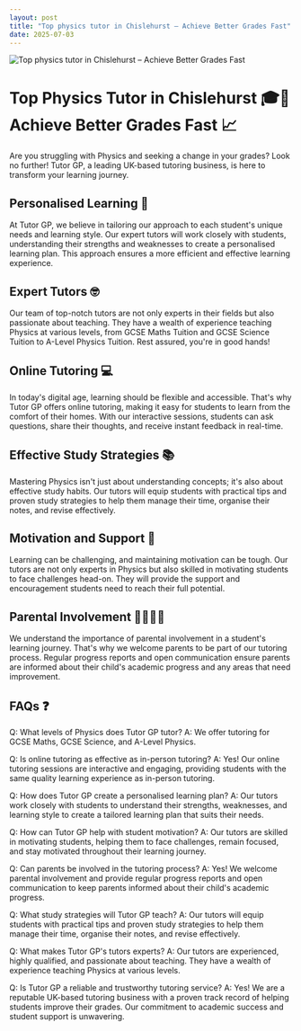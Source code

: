 ```yaml
---
layout: post
title: "Top physics tutor in Chislehurst – Achieve Better Grades Fast"
date: 2025-07-03
---
```


![Top physics tutor in Chislehurst – Achieve Better Grades Fast](/blogs/assets/images/Master-A-Level-Physics-with-Personalised-Tuition-in-Sidcup.jpg)

# Top Physics Tutor in Chislehurst 🎓🚀 Achieve Better Grades Fast 📈

Are you struggling with Physics and seeking a change in your grades? Look no further! Tutor GP, a leading UK-based tutoring business, is here to transform your learning journey.

## Personalised Learning 🎯

At Tutor GP, we believe in tailoring our approach to each student's unique needs and learning style. Our expert tutors will work closely with students, understanding their strengths and weaknesses to create a personalised learning plan. This approach ensures a more efficient and effective learning experience.

## Expert Tutors 🤓

Our team of top-notch tutors are not only experts in their fields but also passionate about teaching. They have a wealth of experience teaching Physics at various levels, from GCSE Maths Tuition and GCSE Science Tuition to A-Level Physics Tuition. Rest assured, you're in good hands!

## Online Tutoring 💻

In today's digital age, learning should be flexible and accessible. That's why Tutor GP offers online tutoring, making it easy for students to learn from the comfort of their homes. With our interactive sessions, students can ask questions, share their thoughts, and receive instant feedback in real-time.

## Effective Study Strategies 📚

Mastering Physics isn't just about understanding concepts; it's also about effective study habits. Our tutors will equip students with practical tips and proven study strategies to help them manage their time, organise their notes, and revise effectively.

## Motivation and Support 🌟

Learning can be challenging, and maintaining motivation can be tough. Our tutors are not only experts in Physics but also skilled in motivating students to face challenges head-on. They will provide the support and encouragement students need to reach their full potential.

## Parental Involvement 👨‍🏫👩‍🏫

We understand the importance of parental involvement in a student's learning journey. That's why we welcome parents to be part of our tutoring process. Regular progress reports and open communication ensure parents are informed about their child's academic progress and any areas that need improvement.

## FAQs ❓

Q: What levels of Physics does Tutor GP tutor?
A: We offer tutoring for GCSE Maths, GCSE Science, and A-Level Physics.

Q: Is online tutoring as effective as in-person tutoring?
A: Yes! Our online tutoring sessions are interactive and engaging, providing students with the same quality learning experience as in-person tutoring.

Q: How does Tutor GP create a personalised learning plan?
A: Our tutors work closely with students to understand their strengths, weaknesses, and learning style to create a tailored learning plan that suits their needs.

Q: How can Tutor GP help with student motivation?
A: Our tutors are skilled in motivating students, helping them to face challenges, remain focused, and stay motivated throughout their learning journey.

Q: Can parents be involved in the tutoring process?
A: Yes! We welcome parental involvement and provide regular progress reports and open communication to keep parents informed about their child's academic progress.

Q: What study strategies will Tutor GP teach?
A: Our tutors will equip students with practical tips and proven study strategies to help them manage their time, organise their notes, and revise effectively.

Q: What makes Tutor GP's tutors experts?
A: Our tutors are experienced, highly qualified, and passionate about teaching. They have a wealth of experience teaching Physics at various levels.

Q: Is Tutor GP a reliable and trustworthy tutoring service?
A: Yes! We are a reputable UK-based tutoring business with a proven track record of helping students improve their grades. Our commitment to academic success and student support is unwavering.
